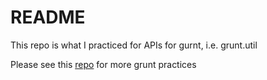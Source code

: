 # README

This repo is what I practiced for APIs for gurnt, i.e. grunt.util

Please see this [repo](http://github.com/ldong/grunt_practices) for more grunt practices
